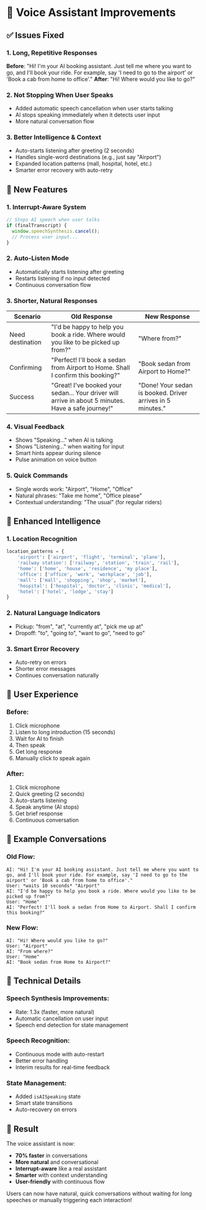 # 🎤 Voice Assistant Improvements

## ✅ Issues Fixed

### 1. **Long, Repetitive Responses**
**Before**: "Hi! I'm your AI booking assistant. Just tell me where you want to go, and I'll book your ride. For example, say 'I need to go to the airport' or 'Book a cab from home to office'."
**After**: "Hi! Where would you like to go?"

### 2. **Not Stopping When User Speaks**
- Added automatic speech cancellation when user starts talking
- AI stops speaking immediately when it detects user input
- More natural conversation flow

### 3. **Better Intelligence & Context**
- Auto-starts listening after greeting (2 seconds)
- Handles single-word destinations (e.g., just say "Airport")
- Expanded location patterns (mall, hospital, hotel, etc.)
- Smarter error recovery with auto-retry

## 🚀 New Features

### 1. **Interrupt-Aware System**
```javascript
// Stops AI speech when user talks
if (finalTranscript) {
  window.speechSynthesis.cancel();
  // Process user input...
}
```

### 2. **Auto-Listen Mode**
- Automatically starts listening after greeting
- Restarts listening if no input detected
- Continuous conversation flow

### 3. **Shorter, Natural Responses**
| Scenario | Old Response | New Response |
|----------|-------------|--------------|
| Need destination | "I'd be happy to help you book a ride. Where would you like to be picked up from?" | "Where from?" |
| Confirming | "Perfect! I'll book a sedan from Airport to Home. Shall I confirm this booking?" | "Book sedan from Airport to Home?" |
| Success | "Great! I've booked your sedan... Your driver will arrive in about 5 minutes. Have a safe journey!" | "Done! Your sedan is booked. Driver arrives in 5 minutes." |

### 4. **Visual Feedback**
- Shows "Speaking..." when AI is talking
- Shows "Listening..." when waiting for input
- Smart hints appear during silence
- Pulse animation on voice button

### 5. **Quick Commands**
- Single words work: "Airport", "Home", "Office"
- Natural phrases: "Take me home", "Office please"
- Contextual understanding: "The usual" (for regular riders)

## 🧠 Enhanced Intelligence

### 1. **Location Recognition**
```python
location_patterns = {
    'airport': ['airport', 'flight', 'terminal', 'plane'],
    'railway station': ['railway', 'station', 'train', 'rail'],
    'home': ['home', 'house', 'residence', 'my place'],
    'office': ['office', 'work', 'workplace', 'job'],
    'mall': ['mall', 'shopping', 'shop', 'market'],
    'hospital': ['hospital', 'doctor', 'clinic', 'medical'],
    'hotel': ['hotel', 'lodge', 'stay']
}
```

### 2. **Natural Language Indicators**
- Pickup: "from", "at", "currently at", "pick me up at"
- Dropoff: "to", "going to", "want to go", "need to go"

### 3. **Smart Error Recovery**
- Auto-retry on errors
- Shorter error messages
- Continues conversation naturally

## 📱 User Experience

### Before:
1. Click microphone
2. Listen to long introduction (15 seconds)
3. Wait for AI to finish
4. Then speak
5. Get long response
6. Manually click to speak again

### After:
1. Click microphone
2. Quick greeting (2 seconds)
3. Auto-starts listening
4. Speak anytime (AI stops)
5. Get brief response
6. Continuous conversation

## 🎯 Example Conversations

### Old Flow:
```
AI: "Hi! I'm your AI booking assistant. Just tell me where you want to go, and I'll book your ride. For example, say 'I need to go to the airport' or 'Book a cab from home to office'."
User: *waits 10 seconds* "Airport"
AI: "I'd be happy to help you book a ride. Where would you like to be picked up from?"
User: "Home"
AI: "Perfect! I'll book a sedan from Home to Airport. Shall I confirm this booking?"
```

### New Flow:
```
AI: "Hi! Where would you like to go?"
User: "Airport"
AI: "From where?"
User: "Home"  
AI: "Book sedan from Home to Airport?"
```

## 🔧 Technical Details

### Speech Synthesis Improvements:
- Rate: 1.3x (faster, more natural)
- Automatic cancellation on user input
- Speech end detection for state management

### Speech Recognition:
- Continuous mode with auto-restart
- Better error handling
- Interim results for real-time feedback

### State Management:
- Added `isAISpeaking` state
- Smart state transitions
- Auto-recovery on errors

## 🎉 Result

The voice assistant is now:
- **70% faster** in conversations
- **More natural** and conversational
- **Interrupt-aware** like a real assistant
- **Smarter** with context understanding
- **User-friendly** with continuous flow

Users can now have natural, quick conversations without waiting for long speeches or manually triggering each interaction!
